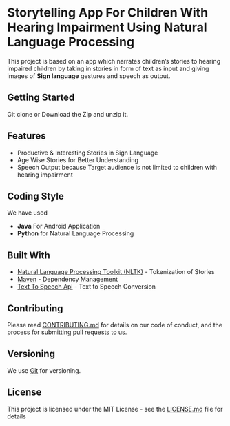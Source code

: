 # Storytelling App For Children With Hearing Impairment Using Natural Language Processing 

This project is based on an app which narrates children’s stories to hearing impaired children by taking in stories in form of text as input and giving images of **Sign language** gestures and speech as output. 

## Getting Started
Git clone or Download the Zip and unzip it.

## Features
* Productive & Interesting Stories in Sign Language 
* Age Wise Stories for Better Understanding 
* Speech Output because Target audience is not limited to children with hearing impairment


## Coding Style
 We have used
*  **Java** For Android Application
* **Python** for Natural Language Processing 


## Built With

* [Natural Language Processing Toolkit (NLTK)](https://www.nltk.org/) - Tokenization of Stories
* [Maven](https://maven.apache.org/) - Dependency Management
* [Text To Speech Api](https://developer.android.com/reference/android/speech/tts/TextToSpeech) - Text to Speech Conversion

## Contributing

Please read [CONTRIBUTING.md](https://gist.github.com/PurpleBooth/b24679402957c63ec426) for details on our code of conduct, and the process for submitting pull requests to us.

## Versioning

We use [Git](http://github.com/) for versioning. 


## License

This project is licensed under the MIT License - see the [LICENSE.md](LICENSE.md) file for details

